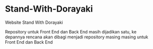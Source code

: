# Stand-With-Dorayaki
Website Stand With Dorayaki

Repository untuk Front End dan Back End masih dijadikan satu, ke depannya rencana akan dibagi menjadi repository masing masing untuk Front End dan Back End
